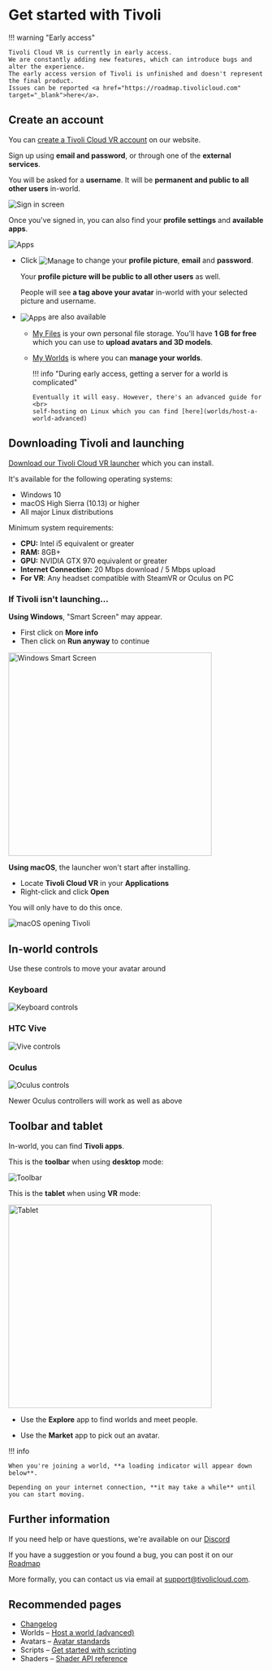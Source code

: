 # Get started with Tivoli

!!! warning "Early access"

    Tivoli Cloud VR is currently in early access.
    We are constantly adding new features, which can introduce bugs and alter the experience.
    The early access version of Tivoli is unfinished and doesn't represent the final product.
    Issues can be reported <a href="https://roadmap.tivolicloud.com" target="_blank">here</a>.

## Create an account

You can <a href="https://alpha.tivolicloud.com" target="_blank">create a Tivoli Cloud VR account</a> on our website.

Sign up using **email and password**, or through one of the **external services**.

You will be asked for a **username**. It will be **permanent and public to all other users** in-world.

![Sign in screen](index/signin.png)

Once you've signed in, you can also find your **profile settings** and **available apps**.

![Apps](index/apps.png)

-   Click <img src="index/apps-manage.png" alt="Manage" style="vertical-align: middle"/> to change your **profile picture**, **email** and **password**.

    Your **profile picture will be public to all other users** as well.

    People will see **a tag above your avatar** in-world with your selected picture and username.

-   <img src="index/apps-apps.png" alt="Apps" style="vertical-align: middle"/> are also available

    -   <a href="https://alpha.tivolicloud.com/user/files" target="_blank">My Files</a> is your own personal file storage. You'll have **1 GB for free** which you can use to **upload avatars and 3D models**.

    -   <a href="https://alpha.tivolicloud.com/user/files" target="_blank">My Worlds</a> is where you can **manage your worlds**.

        !!! info "During early access, getting a server for a world is complicated"

            Eventually it will easy. However, there's an advanced guide for
            <br>
            self-hosting on Linux which you can find [here](worlds/host-a-world-advanced)

## Downloading Tivoli and launching

<a href="https://alpha.tivolicloud.com/download" target="_blank">Download our Tivoli Cloud VR launcher</a> which you can install.

It's available for the following operating systems:

-   Windows 10
-   macOS High Sierra (10.13) or higher
-   All major Linux distributions

Minimum system requirements:

-   **CPU:** Intel i5 equivalent or greater
-   **RAM:** 8GB+
-   **GPU:** NVIDIA GTX 970 equivalent or greater
-   **Internet Connection:** 20 Mbps download / 5 Mbps upload
-   **For VR**: Any headset compatible with SteamVR or Oculus on PC

### If Tivoli isn't launching...

**Using Windows**, "Smart Screen" may appear.

-   First click on **More info**
-   Then click on **Run anyway** to continue

<img height="400" src="index/windows-smart-screen.png" alt="Windows Smart Screen"/>

**Using macOS**, the launcher won't start after installing.

-   Locate **Tivoli Cloud VR** in your **Applications**
-   Right-click and click **Open**

You will only have to do this once.

<img src="index/macos-open.png" alt="macOS opening Tivoli"/>

## In-world controls

Use these controls to move your avatar around

### Keyboard

![Keyboard controls](index/controls-keyboard.jpg)

### HTC Vive

![Vive controls](index/controls-vive.jpg)

### Oculus

![Oculus controls](index/controls-oculus.jpg)

Newer Oculus controllers will work as well as above

## Toolbar and tablet

In-world, you can find **Tivoli apps**.

This is the **toolbar** when using **desktop** mode:

![Toolbar](index/toolbar.png)

This is the **tablet** when using **VR** mode:

<img height="400" src="index/tablet.png" alt="Tablet"/>

-   Use the **Explore** app to find worlds and meet people.

-   Use the **Market** app to pick out an avatar.

!!! info

    When you're joining a world, **a loading indicator will appear down below**.

    Depending on your internet connection, **it may take a while** until you can start moving.

## Further information

If you need help or have questions, we're available on our <a href="https://alpha.tivolicloud.com/discord" target="_blank">Discord</a>

If you have a suggestion or you found a bug, you can post it on our <a href="https://roadmap.tivolicloud.com" target="_blank">Roadmap</a>

More formally, you can contact us via email at [support@tivolicloud.com](mailto:support@tivolicloud.com).

## Recommended pages

-   [Changelog](index/changelog)
-   Worlds &ndash; [Host a world (advanced)](index/worlds/host-a-world-advanced)
-   Avatars &ndash; [Avatar standards](index/avatars/avatar-standards)
-   Scripts &ndash; [Get started with scripting](index/scripts/get-started)
-   Shaders &ndash; [Shader API reference](index/shaders/shader-api-reference)
